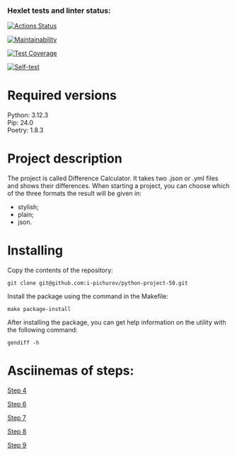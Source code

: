 ### Hexlet tests and linter status:
[![Actions Status](https://github.com/i-pichurov/python-project-50/actions/workflows/hexlet-check.yml/badge.svg)](https://github.com/i-pichurov/python-project-50/actions)

[![Maintainability](https://api.codeclimate.com/v1/badges/b6ce91f2ba29e5d2e857/maintainability)](https://codeclimate.com/github/i-pichurov/python-project-50/maintainability)

[![Test Coverage](https://api.codeclimate.com/v1/badges/b6ce91f2ba29e5d2e857/test_coverage)](https://codeclimate.com/github/i-pichurov/python-project-50/test_coverage)

[![Self-test](https://github.com/i-pichurov/python-project-50/actions/workflows/test.yml/badge.svg)](https://github.com/i-pichurov/python-project-50/actions/workflows/test.yml)

# Required versions

Python: 3.12.3\
Pip: 24.0\
Poetry: 1.8.3

# Project description

The project is called Difference Сalculator. It takes two .json or .yml files and shows their differences. When starting a project, you can choose which of the three formats the result will be given in:
- stylish;
- plain;
- json.

# Installing

Copy the contents of the repository:
    
    git clone git@github.com:i-pichurov/python-project-50.git

Install the package using the command in the Makefile:
    
    make package-install

After installing the package, you can get help information on the utility with the following command:

    gendiff -h


# **Asciinemas of steps:**

[Step 4](https://asciinema.org/a/EnQSchMSnZ4BArI8pBKtW3WXZ)

[Step 6](https://asciinema.org/a/HFwDeesRtKdSC48zAibKDc6HM)

[Step 7](https://asciinema.org/a/O1Ohqzy25Pzt6YLBIKnUWigWt)

[Step 8](https://asciinema.org/a/bmY0lY4HITThxk8sfcXSLoYBi)

[Step 9](https://asciinema.org/a/QVZ1nNrXa3RZwwZK6wXtFsT1q)
